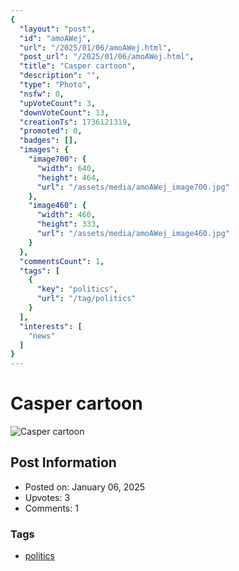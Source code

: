 ```yaml
---
{
  "layout": "post",
  "id": "amoAWej",
  "url": "/2025/01/06/amoAWej.html",
  "post_url": "/2025/01/06/amoAWej.html",
  "title": "Casper cartoon",
  "description": "",
  "type": "Photo",
  "nsfw": 0,
  "upVoteCount": 3,
  "downVoteCount": 13,
  "creationTs": 1736121319,
  "promoted": 0,
  "badges": [],
  "images": {
    "image700": {
      "width": 640,
      "height": 464,
      "url": "/assets/media/amoAWej_image700.jpg"
    },
    "image460": {
      "width": 460,
      "height": 333,
      "url": "/assets/media/amoAWej_image460.jpg"
    }
  },
  "commentsCount": 1,
  "tags": [
    {
      "key": "politics",
      "url": "/tag/politics"
    }
  ],
  "interests": [
    "news"
  ]
}
---
```


# Casper cartoon

![Casper cartoon](/assets/media/amoAWej_image700.jpg)

## Post Information

- Posted on: January 06, 2025
- Upvotes: 3
- Comments: 1

### Tags

- [politics](/tag/politics)

